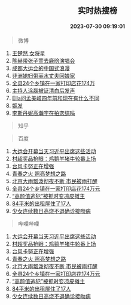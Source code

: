 <div align="center"><h2>实时热搜榜</h2><h4>2023-07-30 09:19:01</h4></div>

> 微博  

1. [王楚然 女将星](https://s.weibo.com/weibo?q=%E7%8E%8B%E6%A5%9A%E7%84%B6%20%E5%A5%B3%E5%B0%86%E6%98%9F&t=31&band_rank=1&Refer=top)<br />
2. [陈赫带张子萱去鹿晗演唱会](https://s.weibo.com/weibo?q=%23%E9%99%88%E8%B5%AB%E5%B8%A6%E5%BC%A0%E5%AD%90%E8%90%B1%E5%8E%BB%E9%B9%BF%E6%99%97%E6%BC%94%E5%94%B1%E4%BC%9A%23&t=31&band_rank=2&Refer=top)<br />
3. [成都大运会的中国式浪漫](https://s.weibo.com/weibo?q=%23%E6%88%90%E9%83%BD%E5%A4%A7%E8%BF%90%E4%BC%9A%E7%9A%84%E4%B8%AD%E5%9B%BD%E5%BC%8F%E6%B5%AA%E6%BC%AB%23&t=31&band_rank=3&Refer=top)<br />
4. [非洲媳妇带丽水丈夫回娘家](https://s.weibo.com/weibo?q=%23%E9%9D%9E%E6%B4%B2%E5%AA%B3%E5%A6%87%E5%B8%A6%E4%B8%BD%E6%B0%B4%E4%B8%88%E5%A4%AB%E5%9B%9E%E5%A8%98%E5%AE%B6%23&t=31&band_rank=4&Refer=top)<br />
5. [全县24个乡镇在一家打印店花174万](https://s.weibo.com/weibo?q=%23%E5%85%A8%E5%8E%BF24%E4%B8%AA%E4%B9%A1%E9%95%87%E5%9C%A8%E4%B8%80%E5%AE%B6%E6%89%93%E5%8D%B0%E5%BA%97%E8%8A%B1174%E4%B8%87%23&t=31&band_rank=5&Refer=top)<br />
6. [主持人涂磊被证清白后发声](https://s.weibo.com/weibo?q=%23%E4%B8%BB%E6%8C%81%E4%BA%BA%E6%B6%82%E7%A3%8A%E8%A2%AB%E8%AF%81%E6%B8%85%E7%99%BD%E5%90%8E%E5%8F%91%E5%A3%B0%23&t=31&band_rank=6&Refer=top)<br />
7. [Ella问孟美岐四年前和现在有什么不同](https://s.weibo.com/weibo?q=%23Ella%E9%97%AE%E5%AD%9F%E7%BE%8E%E5%B2%90%E5%9B%9B%E5%B9%B4%E5%89%8D%E5%92%8C%E7%8E%B0%E5%9C%A8%E6%9C%89%E4%BB%80%E4%B9%88%E4%B8%8D%E5%90%8C%23&t=31&band_rank=7&Refer=top)<br />
8. [姬发](https://s.weibo.com/weibo?q=%E5%A7%AC%E5%8F%91&t=31&band_rank=8&Refer=top)<br />
9. [李斯丹妮高瀚宇在拍恋综吗](https://s.weibo.com/weibo?q=%E6%9D%8E%E6%96%AF%E4%B8%B9%E5%A6%AE%E9%AB%98%E7%80%9A%E5%AE%87%E5%9C%A8%E6%8B%8D%E6%81%8B%E7%BB%BC%E5%90%97&t=31&band_rank=9&Refer=top)<br />

> 知乎  


> 百度  

1. [大运会开幕当天习近平出席这些活动](https://www.baidu.com/s?wd=%E5%A4%A7%E8%BF%90%E4%BC%9A%E5%BC%80%E5%B9%95%E5%BD%93%E5%A4%A9%E4%B9%A0%E8%BF%91%E5%B9%B3%E5%87%BA%E5%B8%AD%E8%BF%99%E4%BA%9B%E6%B4%BB%E5%8A%A8&sa=fyb_news&rsv_dl=fyb_news)<br />
2. [村超奖品抢眼：鸡鹅羊猪牛轮番上场](https://www.baidu.com/s?wd=%E6%9D%91%E8%B6%85%E5%A5%96%E5%93%81%E6%8A%A2%E7%9C%BC%EF%BC%9A%E9%B8%A1%E9%B9%85%E7%BE%8A%E7%8C%AA%E7%89%9B%E8%BD%AE%E7%95%AA%E4%B8%8A%E5%9C%BA&sa=fyb_news&rsv_dl=fyb_news)<br />
3. [台风卡努正在增强](https://www.baidu.com/s?wd=%E5%8F%B0%E9%A3%8E%E5%8D%A1%E5%8A%AA%E6%AD%A3%E5%9C%A8%E5%A2%9E%E5%BC%BA&sa=fyb_news&rsv_dl=fyb_news)<br />
4. [青春之火 照亮梦想之路](https://www.baidu.com/s?wd=%E9%9D%92%E6%98%A5%E4%B9%8B%E7%81%AB+%E7%85%A7%E4%BA%AE%E6%A2%A6%E6%83%B3%E4%B9%8B%E8%B7%AF&sa=fyb_news&rsv_dl=fyb_news)<br />
5. [北京大雨瓢泼彻夜不断 市民被雨打醒](https://www.baidu.com/s?wd=%E5%8C%97%E4%BA%AC%E5%A4%A7%E9%9B%A8%E7%93%A2%E6%B3%BC%E5%BD%BB%E5%A4%9C%E4%B8%8D%E6%96%AD+%E5%B8%82%E6%B0%91%E8%A2%AB%E9%9B%A8%E6%89%93%E9%86%92&sa=fyb_news&rsv_dl=fyb_news)<br />
6. [全县24个乡镇在一家打印店花174万元](https://www.baidu.com/s?wd=%E5%85%A8%E5%8E%BF24%E4%B8%AA%E4%B9%A1%E9%95%87%E5%9C%A8%E4%B8%80%E5%AE%B6%E6%89%93%E5%8D%B0%E5%BA%97%E8%8A%B1174%E4%B8%87%E5%85%83&sa=fyb_news&rsv_dl=fyb_news)<br />
7. [“高颜值逃犯”被抓时变凉皮摊主](https://www.baidu.com/s?wd=%E2%80%9C%E9%AB%98%E9%A2%9C%E5%80%BC%E9%80%83%E7%8A%AF%E2%80%9D%E8%A2%AB%E6%8A%93%E6%97%B6%E5%8F%98%E5%87%89%E7%9A%AE%E6%91%8A%E4%B8%BB&sa=fyb_news&rsv_dl=fyb_news)<br />
8. [84平米的出租屋住了17人](https://www.baidu.com/s?wd=84%E5%B9%B3%E7%B1%B3%E7%9A%84%E5%87%BA%E7%A7%9F%E5%B1%8B%E4%BD%8F%E4%BA%8617%E4%BA%BA&sa=fyb_news&rsv_dl=fyb_news)<br />
9. [少女连续数日高烧不退确诊接吻病](https://www.baidu.com/s?wd=%E5%B0%91%E5%A5%B3%E8%BF%9E%E7%BB%AD%E6%95%B0%E6%97%A5%E9%AB%98%E7%83%A7%E4%B8%8D%E9%80%80%E7%A1%AE%E8%AF%8A%E6%8E%A5%E5%90%BB%E7%97%85&sa=fyb_news&rsv_dl=fyb_news)<br />

> 哔哩哔哩  

1. [大运会开幕当天习近平出席这些活动](https://www.baidu.com/s?wd=%E5%A4%A7%E8%BF%90%E4%BC%9A%E5%BC%80%E5%B9%95%E5%BD%93%E5%A4%A9%E4%B9%A0%E8%BF%91%E5%B9%B3%E5%87%BA%E5%B8%AD%E8%BF%99%E4%BA%9B%E6%B4%BB%E5%8A%A8&sa=fyb_news&rsv_dl=fyb_news)<br />
2. [村超奖品抢眼：鸡鹅羊猪牛轮番上场](https://www.baidu.com/s?wd=%E6%9D%91%E8%B6%85%E5%A5%96%E5%93%81%E6%8A%A2%E7%9C%BC%EF%BC%9A%E9%B8%A1%E9%B9%85%E7%BE%8A%E7%8C%AA%E7%89%9B%E8%BD%AE%E7%95%AA%E4%B8%8A%E5%9C%BA&sa=fyb_news&rsv_dl=fyb_news)<br />
3. [台风卡努正在增强](https://www.baidu.com/s?wd=%E5%8F%B0%E9%A3%8E%E5%8D%A1%E5%8A%AA%E6%AD%A3%E5%9C%A8%E5%A2%9E%E5%BC%BA&sa=fyb_news&rsv_dl=fyb_news)<br />
4. [青春之火 照亮梦想之路](https://www.baidu.com/s?wd=%E9%9D%92%E6%98%A5%E4%B9%8B%E7%81%AB+%E7%85%A7%E4%BA%AE%E6%A2%A6%E6%83%B3%E4%B9%8B%E8%B7%AF&sa=fyb_news&rsv_dl=fyb_news)<br />
5. [北京大雨瓢泼彻夜不断 市民被雨打醒](https://www.baidu.com/s?wd=%E5%8C%97%E4%BA%AC%E5%A4%A7%E9%9B%A8%E7%93%A2%E6%B3%BC%E5%BD%BB%E5%A4%9C%E4%B8%8D%E6%96%AD+%E5%B8%82%E6%B0%91%E8%A2%AB%E9%9B%A8%E6%89%93%E9%86%92&sa=fyb_news&rsv_dl=fyb_news)<br />
6. [全县24个乡镇在一家打印店花174万元](https://www.baidu.com/s?wd=%E5%85%A8%E5%8E%BF24%E4%B8%AA%E4%B9%A1%E9%95%87%E5%9C%A8%E4%B8%80%E5%AE%B6%E6%89%93%E5%8D%B0%E5%BA%97%E8%8A%B1174%E4%B8%87%E5%85%83&sa=fyb_news&rsv_dl=fyb_news)<br />
7. [“高颜值逃犯”被抓时变凉皮摊主](https://www.baidu.com/s?wd=%E2%80%9C%E9%AB%98%E9%A2%9C%E5%80%BC%E9%80%83%E7%8A%AF%E2%80%9D%E8%A2%AB%E6%8A%93%E6%97%B6%E5%8F%98%E5%87%89%E7%9A%AE%E6%91%8A%E4%B8%BB&sa=fyb_news&rsv_dl=fyb_news)<br />
8. [84平米的出租屋住了17人](https://www.baidu.com/s?wd=84%E5%B9%B3%E7%B1%B3%E7%9A%84%E5%87%BA%E7%A7%9F%E5%B1%8B%E4%BD%8F%E4%BA%8617%E4%BA%BA&sa=fyb_news&rsv_dl=fyb_news)<br />
9. [少女连续数日高烧不退确诊接吻病](https://www.baidu.com/s?wd=%E5%B0%91%E5%A5%B3%E8%BF%9E%E7%BB%AD%E6%95%B0%E6%97%A5%E9%AB%98%E7%83%A7%E4%B8%8D%E9%80%80%E7%A1%AE%E8%AF%8A%E6%8E%A5%E5%90%BB%E7%97%85&sa=fyb_news&rsv_dl=fyb_news)<br />
